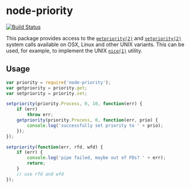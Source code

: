 # node-priority

[![Build Status](https://travis-ci.org/bpowers/node-priority.svg)](https://travis-ci.org/bpowers/node-priority)

This package provides access to the
[`getpriority(2)`](http://man7.org/linux/man-pages/man2/getpriority.2.html)
and
[`setpriority(2)`](http://man7.org/linux/man-pages/man2/setpriority.2.html)
system calls available on OSX, Linux and other UNIX variants.  This
can be used, for example, to implement the UNIX
[`nice(1)`](http://man7.org/linux/man-pages/man1/nice.1.html) utility.

## Usage

```javascript
var priority = require('node-priority');
var getpriority = priority.get;
var setpriority = priority.set;

setpriority(priority.Process, 0, 10, function(err) {
    if (err)
        throw err;
    getpriority(priority.Process, 0, function(err, prio) {
        console.log('successfully set priority to ' + prio);
    });
});

setpriority(function(err, rfd, wfd) {
    if (err) {
        console.log('pipe failed, maybe out of FDs? ' + err);
        return;
    }
    // use rfd and wfd
});
```
